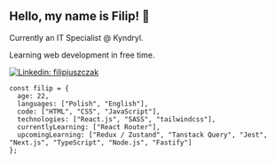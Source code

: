 ## Hello, my name is Filip! 👋

Currently an IT Specialist @ Kyndryl.

Learning web development in free time.

[![Linkedin: filipjuszczak](https://img.shields.io/badge/-filipjuszczak-blue?style=flat-square&logo=Linkedin&logoColor=white&link=https://www.linkedin.com/in/filip-juszczak-b119a32a6/)](https://www.linkedin.com/in/filip-juszczak-b119a32a6/)

```JS
const filip = {
  age: 22,
  languages: ["Polish", "English"],
  code: ["HTML", "CSS", "JavaScript"],
  technologies: ["React.js", "SASS", "tailwindcss"],
  currentlyLearning: ["React Router"],
  upcomingLearning: ["Redux / Zustand", "Tanstack Query", "Jest", "Next.js", "TypeScript", "Node.js", "Fastify"]
};
```
